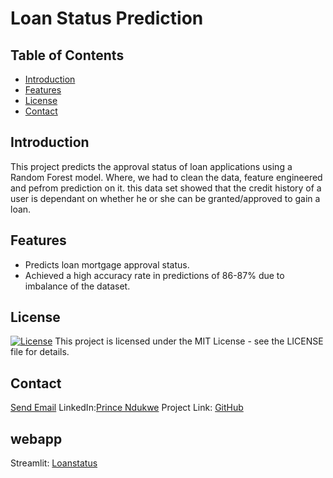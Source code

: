 # Loan Status Prediction

## Table of Contents
- [Introduction](#introduction)
- [Features](#features)
- [License](#license)
- [Contact](#contact)

## Introduction
This project predicts the approval status of loan applications using a Random Forest model.
Where, we had to clean the data, feature engineered and pefrom prediction on it.
this data set showed that the credit history of a user is dependant on whether he or she can be granted/approved to gain a loan.

## Features
- Predicts loan mortgage approval status.
- Achieved a high accuracy rate in predictions of 86-87% due to imbalance of the dataset.


## License
[![License](https://img.shields.io/badge/license-MIT-blue.svg)](LICENSE)
This project is licensed under the MIT License - see the LICENSE file for details.

## Contact
[Send Email](mailto:pndukwe824@gmail.com)
LinkedIn:[Prince Ndukwe](https://www.linkedin.com/in/prince-ndukwe-71248920a/)
Project Link: [GitHub](https://github.com/life-agrees/loan_status)
## webapp
Streamlit: [Loanstatus](https://loanstatus.streamlit.app/)
